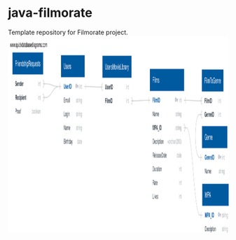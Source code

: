 # java-filmorate
Template repository for Filmorate project.
<img src="resources/ER_scheme.svg" object-fit:cover width=100% height=450>